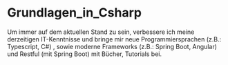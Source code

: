 # Grundlagen_in_Csharp

Um immer auf dem aktuellen Stand zu sein, verbessere ich meine derzeitigen IT-Kenntnisse und bringe mir neue Programmiersprachen 
(z.B.: Typescript, C#) , sowie moderne Frameworks (z.B.: Spring Boot, Angular) und Restful (mit Spring Boot) mit Bücher, Tutorials bei.
